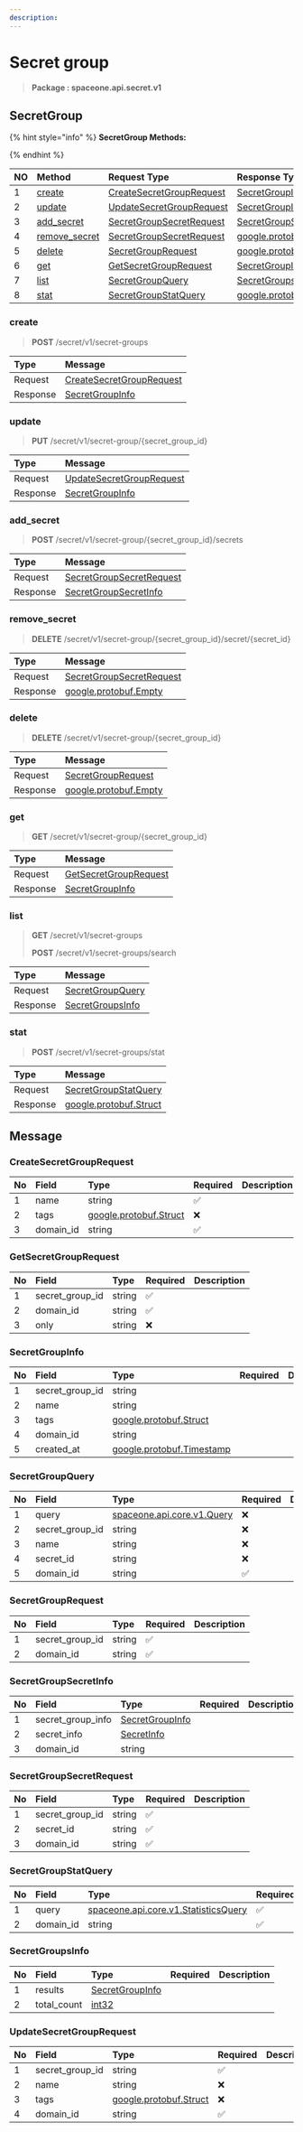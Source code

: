 ```yaml
---
description:  
---
```

# Secret group

>  **Package : spaceone.api.secret.v1**

## SecretGroup

{% hint style="info" %}
**SecretGroup Methods:**

{%  endhint %}


| NO |  Method | Request Type | Response Type | Description |
| :--- | :--- | :--- | :--- | :--- |
| 1 | [create](Secret-group.md#create)| [CreateSecretGroupRequest](Secret-group.md#createsecretgrouprequest) | [SecretGroupInfo](Secret-group.md#secretgroupinfo) |  |
| 2 | [update](Secret-group.md#update)| [UpdateSecretGroupRequest](Secret-group.md#updatesecretgrouprequest) | [SecretGroupInfo](Secret-group.md#secretgroupinfo) |  |
| 3 | [add_secret](Secret-group.md#add_secret)| [SecretGroupSecretRequest](Secret-group.md#secretgroupsecretrequest) | [SecretGroupSecretInfo](Secret-group.md#secretgroupsecretinfo) |  |
| 4 | [remove_secret](Secret-group.md#remove_secret)| [SecretGroupSecretRequest](Secret-group.md#secretgroupsecretrequest) |[google.protobuf.Empty](https://github.com/protocolbuffers/protobuf/blob/master/src/google/protobuf/empty.proto)|  |
| 5 | [delete](Secret-group.md#delete)| [SecretGroupRequest](Secret-group.md#secretgrouprequest) |[google.protobuf.Empty](https://github.com/protocolbuffers/protobuf/blob/master/src/google/protobuf/empty.proto)|  |
| 6 | [get](Secret-group.md#get)| [GetSecretGroupRequest](Secret-group.md#getsecretgrouprequest) | [SecretGroupInfo](Secret-group.md#secretgroupinfo) |  |
| 7 | [list](Secret-group.md#list)| [SecretGroupQuery](Secret-group.md#secretgroupquery) | [SecretGroupsInfo](Secret-group.md#secretgroupsinfo) |  |
| 8 | [stat](Secret-group.md#stat)| [SecretGroupStatQuery](Secret-group.md#secretgroupstatquery) |[google.protobuf.Struct](https://github.com/protocolbuffers/protobuf/blob/master/src/google/protobuf/struct.proto)|  |

### create
> **POST** /secret/v1/secret-groups
>



| Type | Message |
| :--- | :--- |
| Request | [CreateSecretGroupRequest](Secret-group.md#createsecretgrouprequest) |
| Response |  [SecretGroupInfo](Secret-group.md#secretgroupinfo)  |



### update
> **PUT** /secret/v1/secret-group/{secret_group_id}
>



| Type | Message |
| :--- | :--- |
| Request | [UpdateSecretGroupRequest](Secret-group.md#updatesecretgrouprequest) |
| Response |  [SecretGroupInfo](Secret-group.md#secretgroupinfo)  |



### add_secret
> **POST** /secret/v1/secret-group/{secret_group_id}/secrets
>



| Type | Message |
| :--- | :--- |
| Request | [SecretGroupSecretRequest](Secret-group.md#secretgroupsecretrequest) |
| Response |  [SecretGroupSecretInfo](Secret-group.md#secretgroupsecretinfo)  |



### remove_secret
> **DELETE** /secret/v1/secret-group/{secret_group_id}/secret/{secret_id}
>



| Type | Message |
| :--- | :--- |
| Request | [SecretGroupSecretRequest](Secret-group.md#secretgroupsecretrequest) |
| Response | [google.protobuf.Empty](https://github.com/protocolbuffers/protobuf/blob/master/src/google/protobuf/empty.proto) |



### delete
> **DELETE** /secret/v1/secret-group/{secret_group_id}
>



| Type | Message |
| :--- | :--- |
| Request | [SecretGroupRequest](Secret-group.md#secretgrouprequest) |
| Response | [google.protobuf.Empty](https://github.com/protocolbuffers/protobuf/blob/master/src/google/protobuf/empty.proto) |



### get
> **GET** /secret/v1/secret-group/{secret_group_id}
>



| Type | Message |
| :--- | :--- |
| Request | [GetSecretGroupRequest](Secret-group.md#getsecretgrouprequest) |
| Response |  [SecretGroupInfo](Secret-group.md#secretgroupinfo)  |



### list
> **GET** /secret/v1/secret-groups
>
> **POST** /secret/v1/secret-groups/search




| Type | Message |
| :--- | :--- |
| Request | [SecretGroupQuery](Secret-group.md#secretgroupquery) |
| Response |  [SecretGroupsInfo](Secret-group.md#secretgroupsinfo)  |



### stat
> **POST** /secret/v1/secret-groups/stat
>



| Type | Message |
| :--- | :--- |
| Request | [SecretGroupStatQuery](Secret-group.md#secretgroupstatquery) |
| Response | [google.protobuf.Struct](https://github.com/protocolbuffers/protobuf/blob/master/src/google/protobuf/struct.proto) |





## Message

### CreateSecretGroupRequest
| No | Field | Type | Required | Description |
| :--- | :--- | :--- | :--- | :--- |
| 1 | name |string |✅ ||
| 2 | tags |[google.protobuf.Struct](https://github.com/protocolbuffers/protobuf/blob/master/src/google/protobuf/struct.proto) |❌ ||
| 3 | domain_id |string |✅ ||

### GetSecretGroupRequest
| No | Field | Type | Required | Description |
| :--- | :--- | :--- | :--- | :--- |
| 1 | secret_group_id |string |✅ ||
| 2 | domain_id |string |✅ ||
| 3 | only |string |❌ ||

### SecretGroupInfo
| No | Field | Type | Required | Description |
| :--- | :--- | :--- | :--- | :--- |
| 1 | secret_group_id |string | ||
| 2 | name |string | ||
| 3 | tags |[google.protobuf.Struct](https://github.com/protocolbuffers/protobuf/blob/master/src/google/protobuf/struct.proto) | ||
| 4 | domain_id |string | ||
| 5 | created_at |[google.protobuf.Timestamp](https://github.com/protocolbuffers/protobuf/blob/master/src/google/protobuf/timestamp.proto) | ||

### SecretGroupQuery
| No | Field | Type | Required | Description |
| :--- | :--- | :--- | :--- | :--- |
| 1 | query |[spaceone.api.core.v1.Query](https://spaceone-dev.gitbook.io/api-reference/common-v1/search-query) |❌ ||
| 2 | secret_group_id |string |❌ ||
| 3 | name |string |❌ ||
| 4 | secret_id |string |❌ ||
| 5 | domain_id |string |✅ ||

### SecretGroupRequest
| No | Field | Type | Required | Description |
| :--- | :--- | :--- | :--- | :--- |
| 1 | secret_group_id |string |✅ ||
| 2 | domain_id |string |✅ ||

### SecretGroupSecretInfo
| No | Field | Type | Required | Description |
| :--- | :--- | :--- | :--- | :--- |
| 1 | secret_group_info |[SecretGroupInfo](Secret-group.md#secretgroupinfo) | ||
| 2 | secret_info |[SecretInfo](Secret-group.md#secretinfo) | ||
| 3 | domain_id |string | ||

### SecretGroupSecretRequest
| No | Field | Type | Required | Description |
| :--- | :--- | :--- | :--- | :--- |
| 1 | secret_group_id |string |✅ ||
| 2 | secret_id |string |✅ ||
| 3 | domain_id |string |✅ ||

### SecretGroupStatQuery
| No | Field | Type | Required | Description |
| :--- | :--- | :--- | :--- | :--- |
| 1 | query |[spaceone.api.core.v1.StatisticsQuery](https://spaceone-dev.gitbook.io/api-reference/common-v1/statistics-query) |✅ ||
| 2 | domain_id |string |✅ ||

### SecretGroupsInfo
| No | Field | Type | Required | Description |
| :--- | :--- | :--- | :--- | :--- |
| 1 | results |[SecretGroupInfo](Secret-group.md#secretgroupinfo) | ||
| 2 | total_count |[int32](https://github.com/protocolbuffers/protobuf/blob/master/src/google/protobuf/type.proto) | ||

### UpdateSecretGroupRequest
| No | Field | Type | Required | Description |
| :--- | :--- | :--- | :--- | :--- |
| 1 | secret_group_id |string |✅ ||
| 2 | name |string |❌ ||
| 3 | tags |[google.protobuf.Struct](https://github.com/protocolbuffers/protobuf/blob/master/src/google/protobuf/struct.proto) |❌ ||
| 4 | domain_id |string |✅ ||
